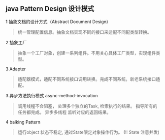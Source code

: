 ## java Pattern Design 设计模式

1 抽象文档的设计方式（Abstract Document Design）
> 统一管理配置信息。抽象文档实现不同的接口来适配不同配类型转换。

2 抽象工厂
> 抽象一个工厂对象，创建一系列组件。不用关心具体工厂类型，实现组件类型。

3 Adapter
> 适配器模式，适配不同系统接口调用转换。完成不同系统，新老系统接口适配。

3 异步方法执行模式 async-method-invocation
> 调用线程不会阻塞， 处理多个独立的Task, 检索执行的结果。 指导所有的任务都完成。
> 异步多线程 监听对应的返回结果。

4 balking Pattern
> 运行object 状态不稳定, 通过State限定对象操作行为。 (!! State 注意并发)
